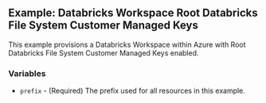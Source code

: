 ## Example: Databricks Workspace Root Databricks File System Customer Managed Keys

This example provisions a Databricks Workspace within Azure with Root Databricks File System Customer Managed Keys enabled.

### Variables

* `prefix` - (Required) The prefix used for all resources in this example.
